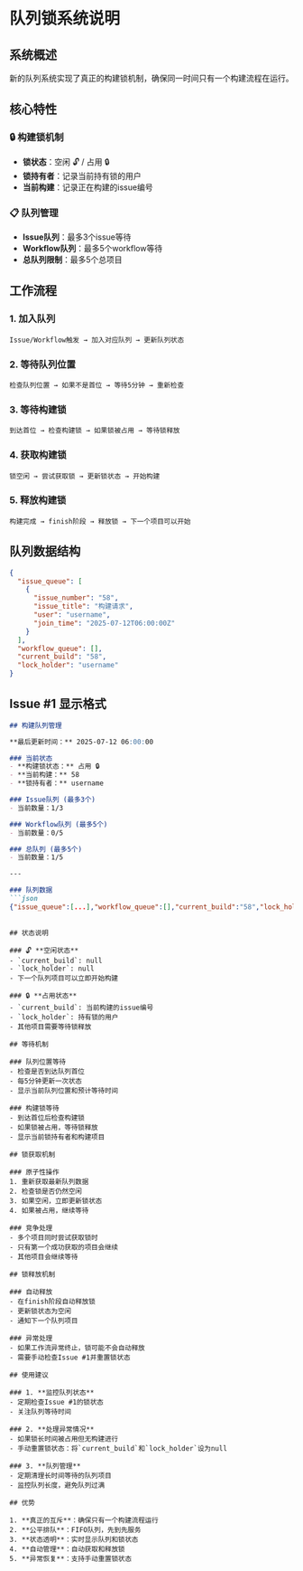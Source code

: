 # 队列锁系统说明

## 系统概述

新的队列系统实现了真正的构建锁机制，确保同一时间只有一个构建流程在运行。

## 核心特性

### 🔒 **构建锁机制**
- **锁状态**：空闲 🔓 / 占用 🔒
- **锁持有者**：记录当前持有锁的用户
- **当前构建**：记录正在构建的issue编号

### 📋 **队列管理**
- **Issue队列**：最多3个issue等待
- **Workflow队列**：最多5个workflow等待
- **总队列限制**：最多5个总项目

## 工作流程

### 1. **加入队列**
```
Issue/Workflow触发 → 加入对应队列 → 更新队列状态
```

### 2. **等待队列位置**
```
检查队列位置 → 如果不是首位 → 等待5分钟 → 重新检查
```

### 3. **等待构建锁**
```
到达首位 → 检查构建锁 → 如果锁被占用 → 等待锁释放
```

### 4. **获取构建锁**
```
锁空闲 → 尝试获取锁 → 更新锁状态 → 开始构建
```

### 5. **释放构建锁**
```
构建完成 → finish阶段 → 释放锁 → 下一个项目可以开始
```

## 队列数据结构

```json
{
  "issue_queue": [
    {
      "issue_number": "58",
      "issue_title": "构建请求",
      "user": "username",
      "join_time": "2025-07-12T06:00:00Z"
    }
  ],
  "workflow_queue": [],
  "current_build": "58",
  "lock_holder": "username"
}
```

## Issue #1 显示格式

```markdown
## 构建队列管理

**最后更新时间：** 2025-07-12 06:00:00

### 当前状态
- **构建锁状态：** 占用 🔒
- **当前构建：** 58
- **锁持有者：** username

### Issue队列 (最多3个)
- 当前数量：1/3

### Workflow队列 (最多5个)
- 当前数量：0/5

### 总队列 (最多5个)
- 当前数量：1/5

---

### 队列数据
```json
{"issue_queue":[...],"workflow_queue":[],"current_build":"58","lock_holder":"username"}
```
```

## 状态说明

### 🔓 **空闲状态**
- `current_build`: null
- `lock_holder`: null
- 下一个队列项目可以立即开始构建

### 🔒 **占用状态**
- `current_build`: 当前构建的issue编号
- `lock_holder`: 持有锁的用户
- 其他项目需要等待锁释放

## 等待机制

### 队列位置等待
- 检查是否到达队列首位
- 每5分钟更新一次状态
- 显示当前队列位置和预计等待时间

### 构建锁等待
- 到达首位后检查构建锁
- 如果锁被占用，等待锁释放
- 显示当前锁持有者和构建项目

## 锁获取机制

### 原子性操作
1. 重新获取最新队列数据
2. 检查锁是否仍然空闲
3. 如果空闲，立即更新锁状态
4. 如果被占用，继续等待

### 竞争处理
- 多个项目同时尝试获取锁时
- 只有第一个成功获取的项目会继续
- 其他项目会继续等待

## 锁释放机制

### 自动释放
- 在finish阶段自动释放锁
- 更新锁状态为空闲
- 通知下一个队列项目

### 异常处理
- 如果工作流异常终止，锁可能不会自动释放
- 需要手动检查Issue #1并重置锁状态

## 使用建议

### 1. **监控队列状态**
- 定期检查Issue #1的锁状态
- 关注队列等待时间

### 2. **处理异常情况**
- 如果锁长时间被占用但无构建进行
- 手动重置锁状态：将`current_build`和`lock_holder`设为null

### 3. **队列管理**
- 定期清理长时间等待的队列项目
- 监控队列长度，避免队列过满

## 优势

1. **真正的互斥**：确保只有一个构建流程运行
2. **公平排队**：FIFO队列，先到先服务
3. **状态透明**：实时显示队列和锁状态
4. **自动管理**：自动获取和释放锁
5. **异常恢复**：支持手动重置锁状态 